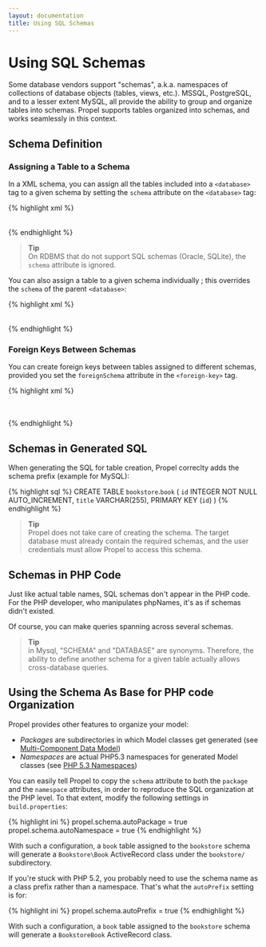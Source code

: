 ```yaml
---
layout: documentation
title: Using SQL Schemas
---
```


# Using SQL Schemas #

Some database vendors support "schemas", a.k.a. namespaces of collections of database objects (tables, views, etc.). MSSQL, PostgreSQL, and to a lesser extent MySQL, all provide the ability to group and organize tables into schemas. Propel supports tables organized into schemas, and works seamlessly in this context.

## Schema Definition ##

### Assigning a Table to a Schema ###

In a XML schema, you can assign all the tables included into a `<database>` tag to a given schema by setting the `schema` attribute on the `<database>` tag:

{% highlight xml %}
<database name="bookstore" schema="bookstore">
  <table name="book">
    <column name="id" required="true" primaryKey="true" autoIncrement="true" type="INTEGER" />
    <column name="title" type="VARCHAR" required="true" />
  </table>
</database>
{% endhighlight %}

>**Tip**<br />On RDBMS that do not support SQL schemas (Oracle, SQLite), the `schema` attribute is ignored.

You can also assign a table to a given schema individually ; this overrides the `schema` of the parent `<database>`:

{% highlight xml %}
<table name="book" schema="bookstore1">
  <column name="id" required="true" primaryKey="true" autoIncrement="true" type="INTEGER" />
  <column name="title" type="VARCHAR" required="true" />
</table>
{% endhighlight %}

### Foreign Keys Between Schemas ###

You can create foreign keys between tables assigned to different schemas, provided you set the `foreignSchema` attribute in the `<foreign-key>` tag.

{% highlight xml %}
<table name="book" schema="bookstore">
  <column name="id" required="true" primaryKey="true" autoIncrement="true" type="INTEGER" />
  <column name="title" type="VARCHAR" required="true" />
  <column name="author_id" type="INTGER" />
  <foreign-key foreignTable="author" foreignSchema="people" onDelete="setnull" onUpdate="cascade">
    <reference local="author_id" foreign="id" />
  </foreign-key>
</table>
<table name="author" schema="people">
  <column name="id" required="true" primaryKey="true" autoIncrement="true" type="INTEGER" />
  <column name="name" type="VARCHAR" required="true" />
</table>
{% endhighlight %}

## Schemas in Generated SQL ##

When generating the SQL for table creation, Propel correclty adds the schema prefix (example for MySQL):

{% highlight sql %}
CREATE TABLE `bookstore`.`book`
(
  `id` INTEGER NOT NULL AUTO_INCREMENT,
  `title` VARCHAR(255),
  PRIMARY KEY (`id`)
)
{% endhighlight %}

>**Tip**<br />Propel does not take care of creating the schema. The target database must already contain the required schemas, and the user credentials must allow Propel to access this schema.

## Schemas in PHP Code ##

Just like actual table names, SQL schemas don't appear in the PHP code. For the PHP developer, who manipulates phpNames, it's as if schemas didn't existed.

Of course, you can make queries spanning across several schemas.

>**Tip**<br />in Mysql, "SCHEMA" and "DATABASE" are synonyms. Therefore, the ability to define another schema for a given table actually allows cross-database queries.

## Using the Schema As Base for PHP code Organization ##

Propel provides other features to organize your model:

* _Packages_ are subdirectories in which Model classes get generated (see [Multi-Component Data Model](./multi-component))
* _Namespaces_ are actual PHP5.3 namespaces for generated Model classes (see [PHP 5.3 Namespaces](./namespaces))

You can easily tell Propel to copy the `schema` attribute to both the `package` and the `namespace` attributes, in order to reproduce the SQL organization at the PHP level. To that extent, modify the following settings in `build.properties`:

{% highlight ini %}
propel.schema.autoPackage = true
propel.schema.autoNamespace = true
{% endhighlight %}

With such a configuration, a `book` table assigned to the `bookstore` schema will generate a `Bookstore\Book` ActiveRecord class under the `bookstore/` subdirectory.

If you're stuck with PHP 5.2, you probably need to use the schema name as a class prefix rather than a namespace. That's what the `autoPrefix` setting is for:

{% highlight ini %}
propel.schema.autoPrefix = true
{% endhighlight %}

With such a configuration, a `book` table assigned to the `bookstore` schema will generate a `BookstoreBook` ActiveRecord class.
